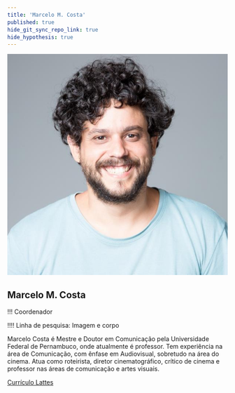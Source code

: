 ```yaml
---
title: 'Marcelo M. Costa'
published: true
hide_git_sync_repo_link: true
hide_hypothesis: true
---
```


![Fotografia de Marcelo Costa](../../imgs/marcelocosta.jpg?resize=400&classes=center,s-circle)

## Marcelo M. Costa

!!! Coordenador

!!!! Linha de pesquisa: Imagem e corpo

Marcelo Costa é Mestre e Doutor em Comunicação pela Universidade Federal de Pernambuco, onde atualmente é professor. Tem experiência na área de Comunicação, com ênfase em Audiovisual, sobretudo na área do cinema. Atua como roteirista, diretor cinematográfico, crítico de cinema e professor nas áreas de comunicação e artes visuais.

[Currículo Lattes](http://lattes.cnpq.br/0859580104430692?classes=btn,btn-primary,btn-lg&target=_blank)